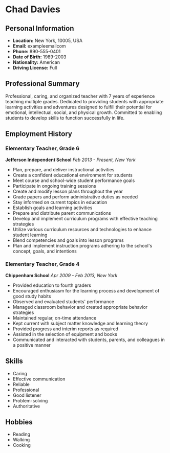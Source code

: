# Chad Davies

## Personal Information

- **Location:** New York, 10005, USA
- **Email:** exampleemailcom
- **Phone:** 890-555-0401
- **Date of Birth:** 1989-2003
- **Nationality:** American
- **Driving License:** Full

## Professional Summary

Professional, caring, and organized teacher with 7 years of experience teaching multiple grades. Dedicated to providing students with appropriate learning activities and adventures designed to fulfill their potential for emotional, intellectual, social, and physical growth. Committed to enabling students to develop skills to function successfully in life.

## Employment History

### Elementary Teacher, Grade 6
**Jefferson Independent School**
*Feb 2013 - Present, New York*

- Plan, prepare, and deliver instructional activities
- Create a confident educational environment for students
- Meet course and school-wide student performance goals
- Participate in ongoing training sessions
- Create and modify lesson plans throughout the year
- Grade papers and perform administrative duties as needed
- Stay informed on current topics in education
- Establish goals and learning activities
- Prepare and distribute parent communications
- Develop and implement curriculum programs with effective teaching strategies
- Utilize various curriculum resources and technologies to enhance student learning
- Blend competencies and goals into lesson programs
- Plan and implement instruction programs adhering to the school's concept, goals, and intentions

### Elementary Teacher, Grade 4
**Chippenham School**
*Apr 2009 - Feb 2013, New York*

- Provided education to fourth graders
- Encouraged enthusiasm for the learning process and development of good study habits
- Observed and evaluated students' performance
- Managed classroom behavior and created appropriate behavior strategies
- Maintained regular, on-time attendance
- Kept current with subject matter knowledge and learning theory
- Provided progress and interim reports as required
- Assisted in the selection of equipment and books
- Communicated and interacted with students, parents, and colleagues in a positive manner

## Skills

- Caring
- Effective communication
- Reliable
- Professional
- Good listener
- Problem-solving
- Authoritative

## Hobbies

- Reading
- Walking
- Cooking
